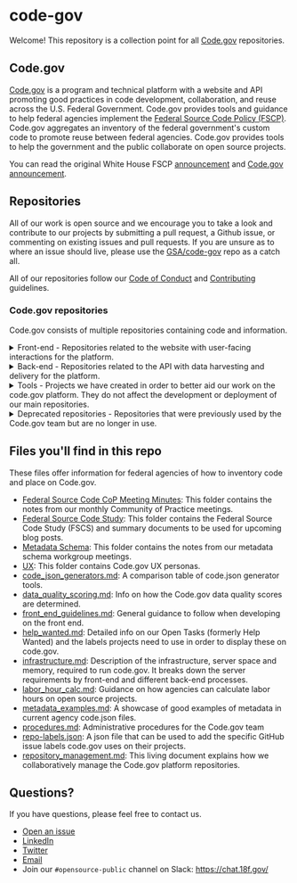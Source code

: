 # code-gov

Welcome! This repository is a collection point for all [Code.gov](https://code.gov) repositories.

## Code.gov

[Code.gov](https://code.gov) is a program and technical platform with a website and API promoting good practices in code development, collaboration, and reuse across the U.S. Federal Government. Code.gov provides tools and guidance to help federal agencies implement the [Federal Source Code Policy (FSCP)](https://code.gov/about/overview/introduction). Code.gov aggregates an inventory of the federal government's custom code to promote reuse between federal agencies. Code.gov provides tools to help the government and the public collaborate on open source projects.

You can read the original White House FSCP [announcement](https://www.whitehouse.gov/blog/2016/08/08/peoples-code) and [Code.gov announcement](https://obamawhitehouse.archives.gov/blog/2016/11/03/peoples-code-now-codegov).

## Repositories

All of our work is open source and we encourage you to take a look and contribute to our projects by submitting a pull request, a Github issue, or commenting on existing issues and pull requests. If you are unsure as to where an issue should live, please use the [GSA/code-gov](https://github.com/GSA/code-gov) repo as a catch all.

All of our repositories follow our [Code of Conduct](CODE_OF_CONDUCT.md) and [Contributing](CONTRIBUTING.md) guidelines.

### Code.gov repositories

Code.gov consists of multiple repositories containing code and information.

<details>
  <summary>Front-end - Repositories related to the website with user-facing interactions for the platform.</summary>

| Project | Description |
| ----- | ----- |
| [GSA/cautious](https://github.com/GSA/cautious) | Utility Functions in JavaScript to clean up messy data aggregated from federal agency code.json files for Code.gov. Also available as an [NPM package](https://www.npmjs.com/package/@code.gov/cautious). | 
| [GSA/code-gov-api-client](https://github.com/GSA/code-gov-api-client) | Program used by the Code.gov front-end for interacting with the Code.gov API. Also avaialbe as NPM packages - [deprecated](https://www.npmjs.com/package/@code.gov/code-gov-api-client) & [active](https://www.npmjs.com/package/@code.gov/api-client). | 
| [GSA/code-gov-data](https://github.com/GSA/code-gov-data) | Program for updating the Code.gov schema with filters used by the Code.gov front-end. | 
| [GSA/code-gov-font](https://github.com/GSA/code-gov-font) |Custom font and icons used by the Code.gov front end. Also available as an [NPM package](https://www.npmjs.com/package/@code.gov/code-gov-font). | 
| [GSA/code-gov-front-end](https://github.com/GSA/code-gov-front-end) | Our frontend project, currently deployed as a static site which renders [Code.gov](https://code.gov/), this project is backed by our API to display project repositories, search, and an agency compliance dashboard. Also available as an [NPM package](https://www.npmjs.com/package/@code.gov/code-gov-front-end). | 
| [GSA/code-gov-site-map-generator](https://github.com/GSA/code-gov-site-map-generator) |Generates sitemap.xml for Code.gov in production environment. Also available as an [NPM package](https://www.npmjs.com/package/@code.gov/site-map-generator). |
| [GSA/code-gov-style](https://github.com/GSA/code-gov-style) | Our effort to modularize our CSS styles. Also available as an [NPM package](https://www.npmjs.com/package/@code.gov/code-gov-style) and [Jekyll site](https://gsa.github.io/code-gov-style/). |
</details>

<details>
  <summary>Back-end - Repositories related to the API with data harvesting and delivery for the platform.</summary>

| Project | Description |
| ----- | ----- |
| [GSA/code-gov-adapters](https://github.com/GSA/code-gov-adapters) | Our attempt to extract all data adapters into a simple reusable project. Also available as an [NPM package](https://www.npmjs.com/package/@code.gov/code-gov-adapter). | 
| [GSA/code-gov-api](https://github.com/GSA/code-gov-api) | Our backend API. An Express.js app backed by Elasticsearch. Its primary function is to index and make America's source code discoverable and searchable. | 
| [GSA/code-gov-harvester](https://github.com/GSA/code-gov-harvester) | Our standalone source code inventory harvester. | 
| [GSA/code-gov-integrations](https://github.com/GSA/code-gov-integrations) | This project contains all of our third party integrations. Currently Github integration is the only one implemented. Also available as an [NPM package](https://www.npmjs.com/package/@code.gov/code-gov-integrations). | 
| [GSA/code-gov-validator](https://github.com/GSA/code-gov-validator) | Schema validation package for Code.gov. Also available as an [NPM package](https://www.npmjs.com/package/@code.gov/code-gov-validator). | 
</details>  

<details>
  <summary>Tools - Projects we have created in order to better aid our work on the code.gov platform. They do not affect the development or deployment of our main repositories.</summary>

| Project | Description |
| ----- | ----- |
| [GSA/code-gov-converter](https://github.com/GSA/code-gov-converter) | Converts publiccode.yml to code. json. | 
| [GSA/code-gov-github-metrics](https://github.com/GSA/code-gov-github-metrics) | This project compiles and calculates GitHub metrics across the different Code.gov repos so we can understand and track community contributions over time. |           |
| [GSA/code-gov-open-source-toolkit](https://github.com/GSA/code-gov-open-source-toolkit) | This is a government-wide project facilitated by the Code.gov team to produce a toolkit pertaining to open sourcing software. | 
| [GSA/code-gov-verify-agency-jsons](https://github.com/GSA/code-gov-verify-agency-jsons) | This a utility project, used in conjuction with code-gov-harvester and can help users find various statistics of repositories imported into the Code.gov platform. |
</details>

<details>
  <summary>Deprecated repositories - Repositories that were previously used by the Code.gov team but are no longer in use.</summary>

| Project | Description |
| ----- | ----- |
| [GSA/code-gov-about-page](https://github.com/GSA/code-gov-about-page) | Component for the About page on [Code.gov](https://code.gov). The about page component was integrated directly into [GSA/code-gov-front-end](https://github.com/GSA/code-gov-front-end) in order to simplify the site architecture. Also available as an [NPM package](https://www.npmjs.com/package/@code.gov/about-page). |
| [GSA/code-gov-admintool](https://github.com/GSA/code-gov-admintool) | This repository contains the source code for the frontend of the Code.gov Admin Tool. |
| [GSA/code-gov-admin-backend](https://github.com/GSA/code-gov-admin-backend) | This repository contains the source code for the backend of the Code.gov Admin Tool. |
| [GSA/code-gov-coding-languages](https://github.com/GSA/code-gov-coding-languages) | Standard List of Coding Languages used by Code.gov. Also available as an [NPM package](https://www.npmjs.com/package/@code.gov/coding-languages). |
| [GSA/code-gov-data-quality-poc](https://github.com/GSA/code-gov-data-quality-poc) | Code.gov data quality scoring proof of concept. |
| [GSA/code-gov-developer-docs](https://github.com/GSA/code-gov-developer-docs) | This repo is meant to be a simple way to start using our API. Documentation is now hosted at https://open.gsa.gov/api/codedotgov/.  |
| [GSA/code-gov-fscp-react-component](https://github.com/GSA/code-gov-fscp-react-component) | Federal Source Code Policy(FSCP) plugin for code-gov-front-end, built with markdown and React. The FSCP is now hosted at [https://sourcecode.cio.gov/](https://sourcecode.cio.gov/). Also available as an [NPM package](https://www.npmjs.com/package/@code.gov/fscp-react-component). |
| [GSA/code-gov-gitsecretpatterns](https://github.com/GSA/code-gov-gitsecretpatterns) | Repository for Code.gov git-secrets patterns and bootstrap script. |
| [GSA/code-gov-harvester-deprecated](https://github.com/GSA/code-gov-harvester-deprecated) | The old version of the harvester that harvests and processes code.json files from agencies. The new harvester repo is [GSA/code-gov-harvester](https://github.com/GSA/code-gov-harvester).  |
| [GSA/code-gov-repos-parser](https://github.com/GSA/code-gov-repos-parser) | Parse out information from Code.gov repos. |
| [GSA/code-gov-repo-template](https://github.com/GSA/code-gov-repo-template) | A basic template to use for all Code.gov repositories which includes our standard documents and contact info. Using this as a base ensures that all of our community standards are followed.                     | 
| [GSA/code-gov-stats](https://github.com/GSA/code-gov-stats) | A simple app to extract stats about repositories using the Github API and Cloc. |
| [GSA/code-gov-stats-jupyter-notebook](https://github.com/GSA/code-gov-stats-jupyter-notebook) | Extract some stats for Code.gov using the Github GraphQL API. |
| [GSA/code-gov-web](https://github.com/GSA/code-gov-web) | The old version of the [Code.gov](https://code.gov) front end. The front end stack was changed from Angular to React. The new front end repo is [GSA/code-gov-front-end](https://github.com/GSA/code-gov-front-end). |
| [GSA/compliance-dashboard-web-component](https://github.com/GSA/compliance-dashboard-web-component) | Reusable compliance dashboard web component. Web component integrated into [GSA/code-gov-front-end](https://github.com/GSA/code-gov-front-end). [NPM component](https://www.npmjs.com/package/@code.gov/compliance-dashboard-web-component). |
| [GSA/json-schema-validator-web-component](https://github.com/GSA/json-schema-validator-web-component) | Web component that displays a JSON File and validates it based on a schema. A new version will be incorporated into the front-end in the future. Also available as an [NPM package](https://www.npmjs.com/package/@code.gov/json-schema-validator-web-component). |
| [GSA/json-schema-web-component](https://github.com/GSA/json-schema-web-component) | Web component that displays a JSON Schema consumed by the front end. Integrated into Code.gov front-end as a React component. Also available as an [NPM package](https://www.npmjs.com/package/@code.gov/json-schema-web-component). |
</details>  

## Files you'll find in this repo

These files offer information for federal agencies of how to inventory code and place on Code.gov.

- [Federal Source Code CoP Meeting Minutes](./docs/CoPMeetingMins): This folder contains the notes from our monthly Community of Practice meetings.
- [Federal Source Code Study](./docs/FederalSourceCodeStudy): This folder contains the Federal Source Code Study (FSCS) and summary documents to be used for upcoming blog posts.
- [Metadata Schema](./docs/MetadataSchema): This folder contains the notes from our metadata schema workgroup meetings.
- [UX](./docs/UX): This folder contains Code.gov UX personas.
- [code_json_generators.md](./docs/code_json_generators.md): A comparison table of code.json generator tools.
- [data_quality_scoring.md](./docs/data_quality_scoring.md): Info on how the Code.gov data quality scores are determined.
- [front_end_guidelines.md](./docs/front_end_guidelines.md): General guidance to follow when developing on the front end.
- [help_wanted.md](./docs/help_wanted.md): Detailed info on our Open Tasks (formerly Help Wanted) and the labels projects need to use in order to display these on code.gov.
- [infrastructure.md](./docs/infrastructure.md): Description of the infrastructure, server space and memory, required to run code.gov. It breaks down the server requirements by front-end and different back-end processes.
- [labor_hour_calc.md](./docs/labor_hour_calc.md): Guidance on how agencies can calculate labor hours on open source projects.
- [metadata_examples.md](./docs/metadata_examples.md): A showcase of good examples of metadata in current agency code.json files.
- [procedures.md](./docs/procedures.md): Administrative procedures for the Code.gov team
- [repo-labels.json](./docs/repo-labels.json): A json file that can be used to add the specific GitHub issue labels code.gov uses on their projects.
- [repository_management.md](./docs/repository_management.md): This living document explains how we collaboratively manage the Code.gov platform repositories.

## Questions?

If you have questions, please feel free to contact us.

- [Open an issue](https://github.com/GSA/code-gov/issues/new)
- [LinkedIn](https://www.linkedin.com/company/code-gov/)
- [Twitter](https://twitter.com/@CodeDotGov)
- [Email](mailto:code@gsa.gov)
- Join our `#opensource-public` channel on Slack: https://chat.18f.gov/
